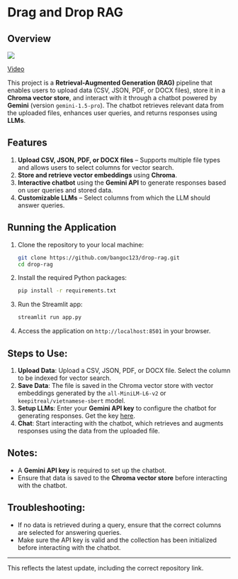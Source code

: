 # Drag and Drop RAG

## Overview

![](https://storage.googleapis.com/mle-courses-prod/users/61b6fa1ba83a7e37c8309756/private-files/5d2762e0-84a4-11ef-80c6-c1c8552cee67-Screen_Shot_2024_10_07_at_19.03.57.png)

[Video](https://storage.googleapis.com/mle-courses-prod/users/61b6fa1ba83a7e37c8309756/private-files/e08c5de0-852e-11ef-b095-cf36210a4279-drop_rag_gif.gif)

This project is a **Retrieval-Augmented Generation (RAG)** pipeline that enables users to upload data (CSV, JSON, PDF, or DOCX files), store it in a **Chroma vector store**, and interact with it through a chatbot powered by **Gemini** (version `gemini-1.5-pro`). The chatbot retrieves relevant data from the uploaded files, enhances user queries, and returns responses using **LLMs**.

## Features
1. **Upload CSV, JSON, PDF, or DOCX files** – Supports multiple file types and allows users to select columns for vector search.
2. **Store and retrieve vector embeddings** using **Chroma**.
3. **Interactive chatbot** using the **Gemini API** to generate responses based on user queries and stored data.
4. **Customizable LLMs** – Select columns from which the LLM should answer queries.

## Running the Application
1. Clone the repository to your local machine:
   ```bash
   git clone https://github.com/bangoc123/drop-rag.git
   cd drop-rag
   ```

2. Install the required Python packages:
   ```bash
   pip install -r requirements.txt
   ```

3. Run the Streamlit app:
   ```bash
   streamlit run app.py
   ```

4. Access the application on `http://localhost:8501` in your browser.

## Steps to Use:
1. **Upload Data**: Upload a CSV, JSON, PDF, or DOCX file. Select the column to be indexed for vector search.
2. **Save Data**: The file is saved in the Chroma vector store with vector embeddings generated by the `all-MiniLM-L6-v2` or `keepitreal/vietnamese-sbert` model.
3. **Setup LLMs**: Enter your **Gemini API key** to configure the chatbot for generating responses. Get the key [here](https://aistudio.google.com/app/apikey).
4. **Chat**: Start interacting with the chatbot, which retrieves and augments responses using the data from the uploaded file.

## Notes:
- A **Gemini API key** is required to set up the chatbot.
- Ensure that data is saved to the **Chroma vector store** before interacting with the chatbot.

## Troubleshooting:
- If no data is retrieved during a query, ensure that the correct columns are selected for answering queries.
- Make sure the API key is valid and the collection has been initialized before interacting with the chatbot.

---

This reflects the latest update, including the correct repository link.